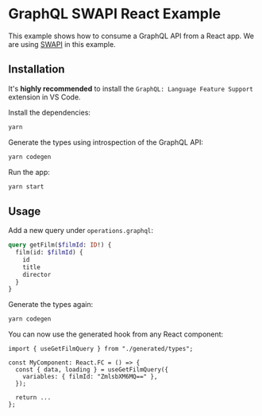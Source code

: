 # GraphQL SWAPI React Example

This example shows how to consume a GraphQL API from a React app. We are using [SWAPI](https://graphql.org/swapi-graphql) in this example.

## Installation

It's **highly recommended** to install the `GraphQL: Language Feature Support` extension in VS Code.

Install the dependencies:

```bash
yarn
```

Generate the types using introspection of the GraphQL API:

```bash
yarn codegen
```

Run the app:

```bash
yarn start
```

## Usage

Add a new query under `operations.graphql`:

```graphql
query getFilm($filmId: ID!) {
  film(id: $filmId) {
    id
    title
    director
  }
}
```

Generate the types again:

```bash
yarn codegen
```

You can now use the generated hook from any React component:

```tsx
import { useGetFilmQuery } from "./generated/types";

const MyComponent: React.FC = () => {
  const { data, loading } = useGetFilmQuery({
    variables: { filmId: "ZmlsbXM6MQ==" },
  });

  return ...
};
```
